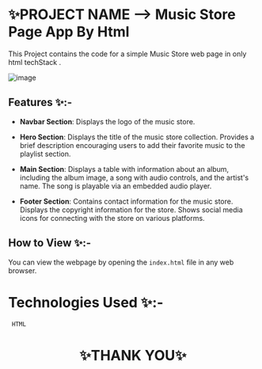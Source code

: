 
# ✨PROJECT NAME -->  Music Store Page  App By Html

This Project contains the code for a simple Music Store web page in only html techStack .

![image](https://github.com/sigma-webdev/PROJECT_PRO/assets/107506646/64103eed-3ebf-4639-8c5a-eeba63c68c28)


## Features ✨:-
- **Navbar Section**:
Displays the logo of the music store.

- **Hero Section**:
Displays the title of the music store collection.
Provides a brief description encouraging users to add their favorite music to the playlist section.

- **Main Section**:
Displays a table with information about an album, including the album image, a song with audio controls, and the artist's name.
The song is playable via an embedded audio player.

- **Footer Section**:
Contains contact information for the music store.
Displays the copyright information for the store.
Shows social media icons for connecting with the store on various platforms.

  

## How to View ✨:-

You can view the webpage by opening the `index.html` file in any web browser.


# Technologies Used ✨:-
     HTML




<h1 align = "center"> ✨THANK YOU✨ </h1>
